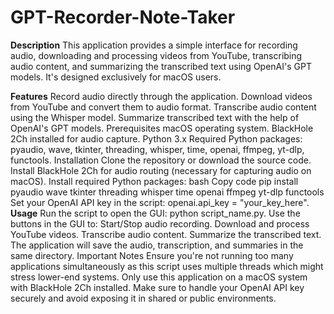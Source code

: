 # GPT-Recorder-Note-Taker
**Description**
This application provides a simple interface for recording audio, downloading and processing videos from YouTube, transcribing audio content, and summarizing the transcribed text using OpenAI's GPT models. It's designed exclusively for macOS users.

**Features**
Record audio directly through the application.
Download videos from YouTube and convert them to audio format.
Transcribe audio content using the Whisper model.
Summarize transcribed text with the help of OpenAI's GPT models.
Prerequisites
macOS operating system.
BlackHole 2Ch installed for audio capture.
Python 3.x
Required Python packages: pyaudio, wave, tkinter, threading, whisper, time, openai, ffmpeg, yt-dlp, functools.
Installation
Clone the repository or download the source code.
Install BlackHole 2Ch for audio routing (necessary for capturing audio on macOS).
Install required Python packages:
bash
Copy code
pip install pyaudio wave tkinter threading whisper time openai ffmpeg yt-dlp functools
Set your OpenAI API key in the script: openai.api_key = "your_key_here".
**Usage**
Run the script to open the GUI: python script_name.py.
Use the buttons in the GUI to:
Start/Stop audio recording.
Download and process YouTube videos.
Transcribe audio content.
Summarize the transcribed text.
The application will save the audio, transcription, and summaries in the same directory.
Important Notes
Ensure you're not running too many applications simultaneously as this script uses multiple threads which might stress lower-end systems.
Only use this application on a macOS system with BlackHole 2Ch installed.
Make sure to handle your OpenAI API key securely and avoid exposing it in shared or public environments.
